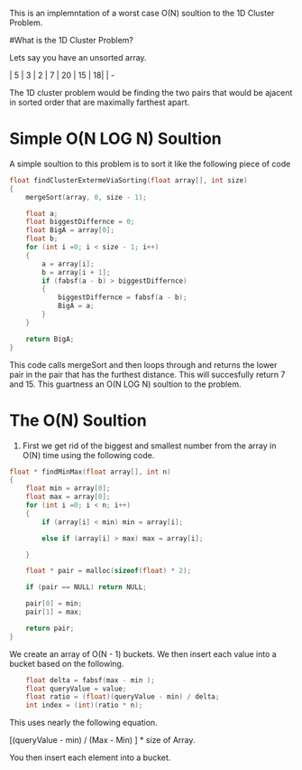 This is an implemntation of a worst case O(N) soultion to the 1D Cluster Problem. 


#What is the 1D Cluster Problem?


Lets say you have an unsorted array. 


|  5 |  3 |  2 |  7 | 20  | 15  |   18|
| -

The 1D cluster problem would be finding the two pairs that would be ajacent in sorted order that are maximally farthest apart.


# Simple O(N LOG N) Soultion
A simple soultion to this problem is to sort it like the following piece of code 

```c
float findClusterExtermeViaSorting(float array[], int size)
{
    mergeSort(array, 0, size - 1);

    float a;
    float biggestDiffernce = 0;
    float BigA = array[0];
    float b;
    for (int i =0; i < size - 1; i++)
    {
        a = array[i];
        b = array[i + 1];
        if (fabsf(a - b) > biggestDiffernce)
        {
            biggestDiffernce = fabsf(a - b);
            BigA = a;
        }
    }

    return BigA;
}
```

This code calls mergeSort and then loops through and returns the lower pair in the pair that has the furthest distance. This will succesfully return 7 and 15. This guartness an O(N LOG N) soultion to the problem. 

# The O(N) Soultion


1. First we get rid of the biggest and smallest number from the array in O(N) time using the following code. 

``````c
float * findMinMax(float array[], int n)
{
    float min = array[0];
    float max = array[0];
    for (int i =0; i < n; i++)
    {
        if (array[i] < min) min = array[i];

        else if (array[i] > max) max = array[i];

    }

    float * pair = malloc(sizeof(float) * 2);

    if (pair == NULL) return NULL;

    pair[0] = min;
    pair[1] = max;

    return pair;
}
``````


We create an array of O(N - 1) buckets. We then insert each value into a bucket based on the following. 

```c
	float delta = fabsf(max - min );
    float queryValue = value;
    float ratio = (float)(queryValue - min) / delta;
    int index = (int)(ratio * n);
```

This uses nearly the following equation.

[(queryValue - min) / (Max - Min) ] * size of Array. 

You then insert each element into a bucket. 

